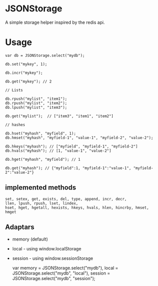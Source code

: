 JSONStorage
==========

A simple storage helper inspired by the redis api.

# Usage

    var db = JSONStorage.select("mydb");

    db.set("mykey", 1);
    
    db.incr("mykey");
    
    db.get("mykey"); // 2

    // Lists

    db.rpush("mylist", "item1");
    db.rpush("mylist", "item2");
    db.lpush("mylist", "item3");

    db.get("mylist");  // ["item3", "item1", "item2"]

    // hashes

    db.hset("myhash", "myfield", 1);
    db.hmset("myhash", "myfield-1", "value-1", "myfield-2", "value-2");

    db.hkeys("myhash"); // ["myfield", "myfield-1", "myfield-2"]
    db.hvals("myhash"); // [1, "value-1", "value-2"]

    db.hget("myhash", "myfield"); // 1

    db.get("myhash"); // {"myfield":1, "myfield-1":"value-1", "myfield-2":"value-2"}

## implemented methods

    set, setex, get, exists, del, type, append, incr, decr, 
    llen, lpush, rpush, lset, lindex,
    hset, hget, hgetall, hexists, hkeys, hvals, hlen, hincrby, hmset, hmget

## Adaptars

- memory (default)
- local   - using window.localStorage
- session - using window.sessionStorage

    var memory  = JSONStorage.select("mydb"),
        local   = JSONStorage.select("mydb", "local"),
        session = JSONStorage.select("mydb", "session");
    
